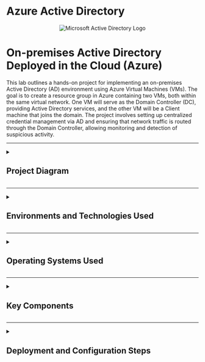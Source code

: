 # Azure Active Directory
<p align="center">
<img src="https://i.imgur.com/pU5A58S.png" alt="Microsoft Active Directory Logo"/>
</p>

<h1>On-premises Active Directory Deployed in the Cloud (Azure)</h1>

This lab outlines a hands-on project for implementing an on-premises Active Directory (AD) environment using Azure Virtual Machines (VMs). The goal is to create a resource group in Azure containing two VMs, both within the same virtual network. One VM will serve as the Domain Controller (DC), providing Active Directory services, and the other VM will be a Client machine that joins the domain. The project involves setting up centralized credential management via AD and ensuring that network traffic is routed through the Domain Controller, allowing monitoring and detection of suspicious activity.

---

<details>
<summary><h2>Project Diagram</h2></summary>

![image](https://github.com/user-attachments/assets/7ed42b43-6042-49c4-94da-f567aceaa7d0)

</details>

---

<details>
<summary><h2>Environments and Technologies Used</h2></summary>

- Microsoft Azure (Virtual Machines/Compute)
- Remote Desktop
- Active Directory Domain Services
- PowerShell

</details>

---

<details>
<summary><h2>Operating Systems Used</h2></summary>

- Windows Server 2022
- Windows 10 (21H2)

</details>

---

<details>
<summary><h2>Key Components</h2></summary>

**Domain Controller (DC) VM:**
- Runs Active Directory Domain Services (AD DS).
- Uses a static IP address for consistent DNS services.
- Acts as a DNS server for the virtual network.
- Provides centralized credential management for devices in the domain.

**Client Machine VM:**
- Joins the domain managed by the DC.
- Configures DNS settings to use the DC’s IP address as the primary DNS server.

**PowerShell Script:**
- Generates 10,000 users in Active Directory to simulate a production environment.

**Traffic Routing and Monitoring:**
- The AD system monitors network traffic.
- All internet traffic from devices (clients) is routed through the Domain Controller.
- Administrators monitor network activity and can identify suspicious logs.

</details>

---

<details>
<summary><h2>Deployment and Configuration Steps</h2></summary>

### Set Up Azure Resources:
- Create a Resource Group to house the VMs and the virtual network.

  ![image](https://github.com/user-attachments/assets/137cae6f-a387-4dc6-838f-ce5711cd5afa)
  
- Set up a Virtual Network (VNet) that the VMs will use to communicate.

  ![image](https://github.com/user-attachments/assets/b048c013-bff5-48c5-834a-4232f139f57a)

### Create the Domain Controller (DC) VM:
- In Azure, deploy a Windows Server VM that will function as your DC.
  
  ![image](https://github.com/user-attachments/assets/dca8d1f8-21d9-4b3a-b1ae-2f87e7e0ab55)

- Assign a static IP address to the VM for DNS consistency.
  
  ![image](https://github.com/user-attachments/assets/848f0dc4-8986-4d10-a71e-34990d6d15ea)

- Install Active Directory Domain Services (AD DS) and promote the VM to a Domain Controller.

  ![image](https://github.com/user-attachments/assets/aceef685-94a8-4b26-9916-920e0e091eeb)

- Setup a new forest as `mydomain.com` (or any domain name of your choice).

  ![image](https://github.com/user-attachments/assets/8c015f29-c0b9-445a-8ea1-0ed52e1b06e1)

- Create Organizational Units (OUs) like "_EMPLOYEES" and "_ADMINS" and add users.

  ![image](https://github.com/user-attachments/assets/e4c1fc2f-f5ff-4a0e-8134-483956292187)

- Assign user roles and admin privileges.

  ![image](https://github.com/user-attachments/assets/c45186b8-cf82-4e62-ad0f-28fe28244d66)

### Create the Client Machine VM:
- Deploy another Windows VM for the client.

  ![image](https://github.com/user-attachments/assets/98460eff-ab81-4b22-9283-23d70c7e1cd9)

- Configure DNS settings on the client to point to the DC’s IP address.

  ![image](https://github.com/user-attachments/assets/e0bee256-1bbc-48cd-a08f-912244d2e335)

- Join the Client VM to the domain and verify using ADUC.

  ![image](https://github.com/user-attachments/assets/2a5fd275-8d20-4025-988c-02acd244eed7)

- Create a new OU named "_CLIENTS" and move Client-1 into it.

  ![image](https://github.com/user-attachments/assets/914d0c41-bfec-4746-8e7e-33fd3df7b866)

- Set up Remote Desktop for non-administrative users.

  ![image](https://github.com/user-attachments/assets/d7d6e247-0e04-4a81-aaf2-bf1b361177a2)

</details>

